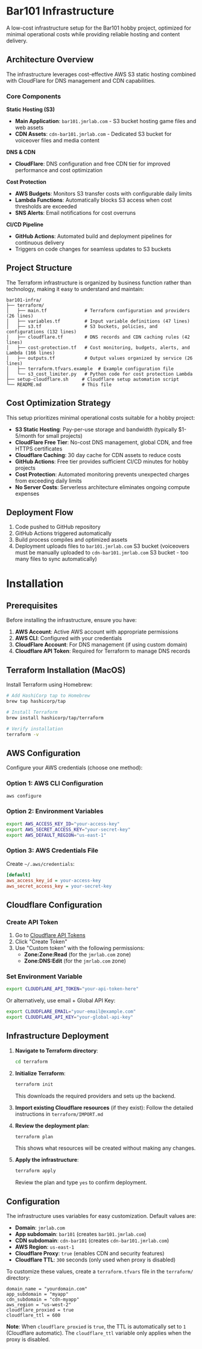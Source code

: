 # Bar101 Infrastructure

A low-cost infrastructure setup for the Bar101 hobby project, optimized for minimal operational costs while providing reliable hosting and content delivery.

## Architecture Overview

The infrastructure leverages cost-effective AWS S3 static hosting combined with CloudFlare for DNS management and CDN capabilities.

### Core Components

**Static Hosting (S3)**
- **Main Application**: `bar101.jmrlab.com` - S3 bucket hosting game files and web assets
- **CDN Assets**: `cdn-bar101.jmrlab.com` - Dedicated S3 bucket for voiceover files and media content

**DNS & CDN**
- **CloudFlare**: DNS configuration and free CDN tier for improved performance and cost optimization

**Cost Protection**
- **AWS Budgets**: Monitors S3 transfer costs with configurable daily limits
- **Lambda Functions**: Automatically blocks S3 access when cost thresholds are exceeded
- **SNS Alerts**: Email notifications for cost overruns

**CI/CD Pipeline**
- **GitHub Actions**: Automated build and deployment pipelines for continuous delivery
- Triggers on code changes for seamless updates to S3 buckets

## Project Structure

The Terraform infrastructure is organized by business function rather than technology, making it easy to understand and maintain:

```
bar101-infra/
├── terraform/
│   ├── main.tf              # Terraform configuration and providers (26 lines)
│   ├── variables.tf         # Input variable definitions (47 lines)
│   ├── s3.tf                # S3 buckets, policies, and configurations (132 lines)
│   ├── cloudflare.tf        # DNS records and CDN caching rules (42 lines)
│   ├── cost-protection.tf   # Cost monitoring, budgets, alerts, and Lambda (166 lines)
│   ├── outputs.tf           # Output values organized by service (26 lines)
│   ├── terraform.tfvars.example  # Example configuration file
│   └── s3_cost_limiter.py   # Python code for cost protection Lambda
├── setup-cloudflare.sh     # Cloudflare setup automation script
└── README.md               # This file
```

## Cost Optimization Strategy

This setup prioritizes minimal operational costs suitable for a hobby project:

- **S3 Static Hosting**: Pay-per-use storage and bandwidth (typically $1-5/month for small projects)
- **CloudFlare Free Tier**: No-cost DNS management, global CDN, and free HTTPS certificates
- **Cloudflare Caching**: 30 day cache for CDN assets to reduce costs
- **GitHub Actions**: Free tier provides sufficient CI/CD minutes for hobby projects
- **Cost Protection**: Automated monitoring prevents unexpected charges from exceeding daily limits
- **No Server Costs**: Serverless architecture eliminates ongoing compute expenses

## Deployment Flow

1. Code pushed to GitHub repository
2. GitHub Actions triggered automatically
3. Build process compiles and optimized assets
4. Deployment uploads files to `bar101.jmrlab.com` S3 bucket (voiceovers must be manually uploaded to `cdn-bar101.jmrlab.com` S3 bucket - too many files to sync automatically)


# Installation

## Prerequisites

Before installing the infrastructure, ensure you have:

1. **AWS Account**: Active AWS account with appropriate permissions
2. **AWS CLI**: Configured with your credentials
3. **CloudFlare Account**: For DNS management (if using custom domain)
4. **Cloudflare API Token**: Required for Terraform to manage DNS records

## Terraform Installation (MacOS)

Install Terraform using Homebrew:

```bash
# Add HashiCorp tap to Homebrew
brew tap hashicorp/tap

# Install Terraform
brew install hashicorp/tap/terraform

# Verify installation
terraform -v
```

## AWS Configuration

Configure your AWS credentials (choose one method):

### Option 1: AWS CLI Configuration
```bash
aws configure
```

### Option 2: Environment Variables
```bash
export AWS_ACCESS_KEY_ID="your-access-key"
export AWS_SECRET_ACCESS_KEY="your-secret-key"
export AWS_DEFAULT_REGION="us-east-1"
```

### Option 3: AWS Credentials File
Create `~/.aws/credentials`:
```ini
[default]
aws_access_key_id = your-access-key
aws_secret_access_key = your-secret-key
```

## Cloudflare Configuration

### Create API Token
1. Go to [Cloudflare API Tokens](https://dash.cloudflare.com/profile/api-tokens)
2. Click "Create Token"
3. Use "Custom token" with the following permissions:
   - **Zone:Zone:Read** (for the `jmrlab.com` zone)
   - **Zone:DNS:Edit** (for the `jmrlab.com` zone)

### Set Environment Variable
```bash
export CLOUDFLARE_API_TOKEN="your-api-token-here"
```

Or alternatively, use email + Global API Key:
```bash
export CLOUDFLARE_EMAIL="your-email@example.com"
export CLOUDFLARE_API_KEY="your-global-api-key"
```

## Infrastructure Deployment

1. **Navigate to Terraform directory**:
   ```bash
   cd terraform
   ```

2. **Initialize Terraform**:
   ```bash
   terraform init
   ```
   This downloads the required providers and sets up the backend.

3. **Import existing Cloudflare resources** (if they exist):
   Follow the detailed instructions in `terraform/IMPORT.md`

4. **Review the deployment plan**:
   ```bash
   terraform plan
   ```
   This shows what resources will be created without making any changes.

5. **Apply the infrastructure**:
   ```bash
   terraform apply
   ```
   Review the plan and type `yes` to confirm deployment.

## Configuration

The infrastructure uses variables for easy customization. Default values are:

- **Domain**: `jmrlab.com`
- **App subdomain**: `bar101` (creates `bar101.jmrlab.com`)
- **CDN subdomain**: `cdn-bar101` (creates `cdn-bar101.jmrlab.com`)
- **AWS Region**: `us-east-1`
- **Cloudflare Proxy**: `true` (enables CDN and security features)
- **Cloudflare TTL**: `300` seconds (only used when proxy is disabled)

To customize these values, create a `terraform.tfvars` file in the `terraform/` directory:

```hcl
domain_name = "yourdomain.com"
app_subdomain = "myapp"
cdn_subdomain = "cdn-myapp"
aws_region = "us-west-2"
cloudflare_proxied = true
cloudflare_ttl = 600
```

**Note**: When `cloudflare_proxied` is `true`, the TTL is automatically set to `1` (Cloudflare automatic). The `cloudflare_ttl` variable only applies when the proxy is disabled.